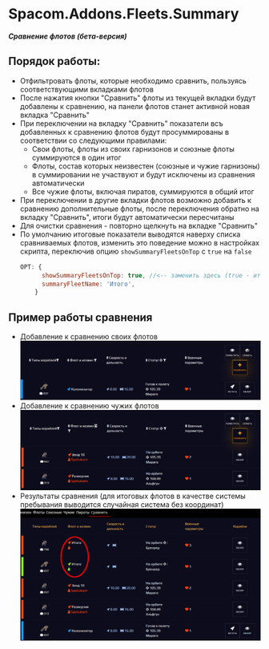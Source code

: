 # Spacom.Addons.Fleets.Summary
***Сравнение флотов (бета-версия)***

## Порядок работы:
+ Отфильтровать флоты, которые необходимо сравнить, пользуясь соответствующими вкладками флотов
+ После нажатия кнопки "Сравнить" флоты из текущей вкладки будут добавлены к сравнению, на панели флотов станет активной новая вкладка "Сравнить"
+ При переключении на вкладку "Сравнить" показатели всъ добавленных к сравнению флотов будут просуммированы в соответствии со следующими правилами:
    - Свои флоты, флоты из своих гарнизонов и союзные флоты суммируются в один итог
    - Флоты, состав которых неизвестен (союзные и чужие гарнизоны) в суммировании не участвуют и будут исключены из сравнения автоматически
    - Все чужие флоты, включая пиратов, суммируются в общий итог
+ При переключении в другие вкладки флотов возможно добавить к сравнению дополнительные флоты, после переключения обратно на вкладку "Сравнить", итоги будут автоматически пересчитаны
+ Для очистки сравнения - повторно щелкнуть на вкладке "Сравнить"
+ По умолчанию итоговые показатели выводятся наверху списка сравниваемых флотов, изменить это поведение можно в настройках скрипта, переключив опцию `showSummaryFleetsOnTop` с `true` на `false`
    ```js
    OPT: {
          showSummaryFleetsOnTop: true, //<-- заменить здесь (true - итоги сверху, false - итоги внизу)
          summaryFleetName: 'Итого',
        }
    ```

## Пример работы сравнения
+ Добавление к сравнению своих флотов
![скриншот использования линейки](./img/fleets-summary/fleets-summary-own-01.png)
+ Добавление к сравнению чужих флотов
![скриншот использования линейки](./img/fleets-summary/fleets-summary-other-01.png)
+ Результаты сравнения (для итоговых флотов в качестве системы пребывания выводится случайная система без координат)
![скриншот использования линейки](./img/fleets-summary/fleets-summary-all-01.png)